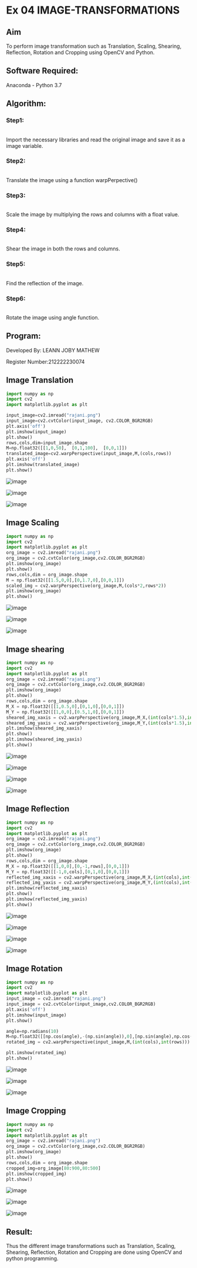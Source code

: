 # Ex 04 IMAGE-TRANSFORMATIONS

## Aim
To perform image transformation such as Translation, Scaling, Shearing, Reflection, Rotation and Cropping using OpenCV and Python.

## Software Required:
Anaconda - Python 3.7

## Algorithm:
### Step1:
<br>Import the necessary libraries and read the original image and save it as a image variable.

### Step2:
<br>Translate the image using a function warpPerpective()

### Step3:
<br>Scale the image by multiplying the rows and columns with a float value.

### Step4:
<br>Shear the image in both the rows and columns.

### Step5:
<br>Find the reflection of the image.

### Step6:
<br>Rotate the image using angle function.

## Program:
Developed By: LEANN JOBY MATHEW

Register Number:212222230074

## Image Translation

```PYTHON
import numpy as np
import cv2
import matplotlib.pyplot as plt

input_image=cv2.imread("rajani.png")
input_image=cv2.cvtColor(input_image, cv2.COLOR_BGR2RGB)
plt.axis('off')
plt.imshow(input_image)
plt.show()
rows,cols,dim=input_image.shape
M=np.float32([[1,0,50],  [0,1,100],  [0,0,1]])
translated_image=cv2.warpPerspective(input_image,M,(cols,rows))
plt.axis('off')
plt.imshow(translated_image)
plt.show()
```
![image](https://github.com/Leann4468/IMAGE-TRANSFORMATIONS/assets/121165979/e7b6ccb4-5419-4b66-bc99-fcfa1593ec1d)

![image](https://github.com/Leann4468/IMAGE-TRANSFORMATIONS/assets/121165979/a853b2c6-c4b7-4e48-97ba-bf2371a2a799)

![image](https://github.com/Leann4468/IMAGE-TRANSFORMATIONS/assets/121165979/94798790-ada5-4701-ae75-f80cb43aa920)


## Image Scaling
```python
import numpy as np
import cv2
import matplotlib.pyplot as plt
org_image = cv2.imread("rajani.png")
org_image = cv2.cvtColor(org_image,cv2.COLOR_BGR2RGB)
plt.imshow(org_image)
plt.show()
rows,cols,dim = org_image.shape
M = np.float32([[1.5,0,0],[0,1.7,0],[0,0,1]])
scaled_img = cv2.warpPerspective(org_image,M,(cols*2,rows*2))
plt.imshow(org_image)
plt.show()
```
![image](https://github.com/Leann4468/IMAGE-TRANSFORMATIONS/assets/121165979/99c5add3-6fd9-4d39-8b07-afe51204f903)

![image](https://github.com/Leann4468/IMAGE-TRANSFORMATIONS/assets/121165979/f351e29b-acf1-405f-9870-65102d5c02ab)

![image](https://github.com/Leann4468/IMAGE-TRANSFORMATIONS/assets/121165979/a99beaab-9470-414c-bc04-cb1ded48d8ac)

## Image shearing
```python
import numpy as np
import cv2
import matplotlib.pyplot as plt
org_image = cv2.imread("rajani.png")
org_image = cv2.cvtColor(org_image,cv2.COLOR_BGR2RGB)
plt.imshow(org_image)
plt.show()
rows,cols,dim = org_image.shape
M_X = np.float32([[1,0.5,0],[0,1,0],[0,0,1]])
M_Y = np.float32([[1,0,0],[0.5,1,0],[0,0,1]])
sheared_img_xaxis = cv2.warpPerspective(org_image,M_X,(int(cols*1.5),int(rows*1.5)))
sheared_img_yaxis = cv2.warpPerspective(org_image,M_Y,(int(cols*1.5),int(rows*1.5)))
plt.imshow(sheared_img_xaxis)
plt.show()
plt.imshow(sheared_img_yaxis)
plt.show()
```
![image](https://github.com/Leann4468/IMAGE-TRANSFORMATIONS/assets/121165979/4cf3ab5c-e53a-4fda-b866-ea73345f8c70)

![image](https://github.com/Leann4468/IMAGE-TRANSFORMATIONS/assets/121165979/05bc325e-cdb5-4253-a6a2-a5ef6b386524)

![image](https://github.com/Leann4468/IMAGE-TRANSFORMATIONS/assets/121165979/b626dbb5-e6a3-4426-bb73-dc38ff72aed7)

![image](https://github.com/Leann4468/IMAGE-TRANSFORMATIONS/assets/121165979/9ec9a3ee-b313-4da0-b833-5604a4b9088e)

## Image Reflection
```python
import numpy as np
import cv2
import matplotlib.pyplot as plt
org_image = cv2.imread("rajani.png")
org_image = cv2.cvtColor(org_image,cv2.COLOR_BGR2RGB)
plt.imshow(org_image)
plt.show()
rows,cols,dim = org_image.shape
M_X = np.float32([[1,0,0],[0,-1,rows],[0,0,1]])
M_Y = np.float32([[-1,0,cols],[0,1,0],[0,0,1]])
reflected_img_xaxis = cv2.warpPerspective(org_image,M_X,(int(cols),int(rows)))
reflected_img_yaxis = cv2.warpPerspective(org_image,M_Y,(int(cols),int(rows)))
plt.imshow(reflected_img_xaxis)
plt.show()
plt.imshow(reflected_img_yaxis)
plt.show()
```
![image](https://github.com/Leann4468/IMAGE-TRANSFORMATIONS/assets/121165979/d08e9ac9-674b-40d9-ae0f-6155b4c9809e)

![image](https://github.com/Leann4468/IMAGE-TRANSFORMATIONS/assets/121165979/f3e10e6d-1c2e-45cc-b317-f50dd9fb4c3f)

![image](https://github.com/Leann4468/IMAGE-TRANSFORMATIONS/assets/121165979/3635dc65-38e2-49c8-a03c-da573b245261)

![image](https://github.com/Leann4468/IMAGE-TRANSFORMATIONS/assets/121165979/6c85f15f-899c-45a3-9d62-27b31f485972)

## Image Rotation
```python
import numpy as np
import cv2
import matplotlib.pyplot as plt
input_image = cv2.imread("rajani.png")
input_image = cv2.cvtColor(input_image,cv2.COLOR_BGR2RGB)
plt.axis('off')
plt.imshow(input_image)
plt.show()

angle=np.radians(10)
M=np.float32([[np.cos(angle),-(np.sin(angle)),0],[np.sin(angle),np.cos(angle),0],[0,0,1]])
rotated_img = cv2.warpPerspective(input_image,M,(int(cols),int(rows)))

plt.imshow(rotated_img)
plt.show()
```
![image](https://github.com/Leann4468/IMAGE-TRANSFORMATIONS/assets/121165979/4678816f-8b17-4940-94a5-fc8ae199dcc9)

![image](https://github.com/Leann4468/IMAGE-TRANSFORMATIONS/assets/121165979/ee2074a4-53cb-413b-954e-39db1f29b053)

![image](https://github.com/Leann4468/IMAGE-TRANSFORMATIONS/assets/121165979/10c2ef10-1771-4a09-b043-04d55ba0bdec)

## Image Cropping
```python
import numpy as np
import cv2
import matplotlib.pyplot as plt
org_image = cv2.imread("rajani.png")
org_image = cv2.cvtColor(org_image,cv2.COLOR_BGR2RGB)
plt.imshow(org_image)
plt.show()
rows,cols,dim = org_image.shape
cropped_img=org_image[80:900,80:500]
plt.imshow(cropped_img)
plt.show()
```
![image](https://github.com/Leann4468/IMAGE-TRANSFORMATIONS/assets/121165979/31c081cc-78be-4c5a-9aee-26e77735521f)

![image](https://github.com/Leann4468/IMAGE-TRANSFORMATIONS/assets/121165979/f49b263e-aa4d-4b79-88a4-c622f87c4ce4)

![image](https://github.com/Leann4468/IMAGE-TRANSFORMATIONS/assets/121165979/071bb894-5f2d-4d6d-966a-22f94bf8b344)

## Result: 

Thus the different image transformations such as Translation, Scaling, Shearing, Reflection, Rotation and Cropping are done using OpenCV and python programming.
